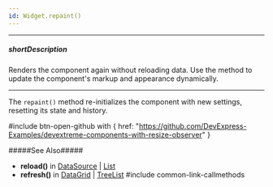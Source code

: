 ```yaml
---
id: Widget.repaint()
---
```

---
##### shortDescription
Renders the component again without reloading data. Use the method to update the component's markup and appearance dynamically.

---
The `repaint()` method re-initializes the component with new settings, resetting its state and history. 

#include btn-open-github with {
    href: "https://github.com/DevExpress-Examples/devextreme-components-with-resize-observer"
}

#####See Also#####
- **reload()** in [DataSource](/api-reference/30%20Data%20Layer/DataSource/3%20Methods/reload().md '/Documentation/ApiReference/Data_Layer/DataSource/Methods/#reload') | [List](/api-reference/10%20UI%20Components/dxList/3%20Methods/reload().md '/Documentation/ApiReference/UI_Components/dxList/Methods/#reload')
- **refresh()** in [DataGrid](/api-reference/10%20UI%20Components/GridBase/3%20Methods/refresh().md '/Documentation/ApiReference/UI_Components/dxDataGrid/Methods/#refresh') | [TreeList](/api-reference/10%20UI%20Components/GridBase/3%20Methods/refresh().md '/Documentation/ApiReference/UI_Components/dxTreeList/Methods/#refresh')
#include common-link-callmethods